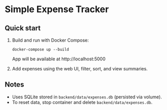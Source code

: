 # Simple Expense Tracker

## Quick start

1. Build and run with Docker Compose:
   ```
   docker-compose up --build
   ```
   App will be available at http://localhost:5000

2. Add expenses using the web UI, filter, sort, and view summaries.

## Notes
- Uses SQLite stored in `backend/data/expenses.db` (persisted via volume).
- To reset data, stop container and delete `backend/data/expenses.db`.
